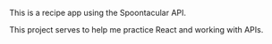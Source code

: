 This is a recipe app using the Spoontacular API.

This project serves to help me practice React and working with APIs.